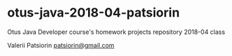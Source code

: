 # otus-java-2018-04-patsiorin
Otus Java Developer course's homework projects repository
2018-04 class

Valerii Patsiorin
patsiorin@gmail.com
